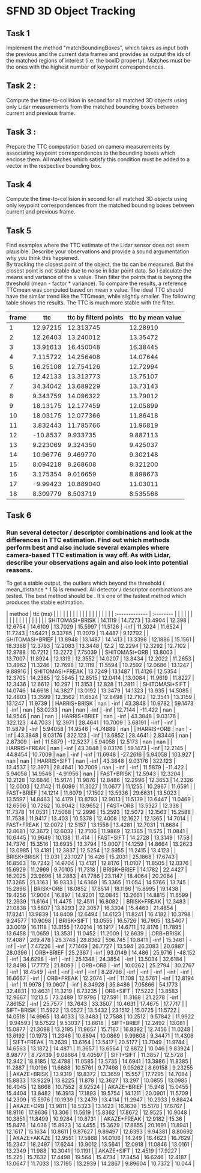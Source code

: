 # SFND 3D Object Tracking
## Task 1
Implement the method "matchBoundingBoxes", which takes as input both the previous and the current data frames and provides as output the ids of the matched regions of interest (i.e. the boxID property). Matches must be the ones with the highest number of keypoint correspondences.

## Task 2 : 
Compute the time-to-collision in second for all matched 3D objects using only Lidar measurements from the matched bounding boxes between current and previous frame.

## Task 3 : 
Prepare the TTC computation based on camera measurements by associating keypoint correspondences to the bounding boxes which enclose them. All matches which satisfy this condition must be added to a vector in the respective bounding box.

## Task 4
Compute the time-to-collision in second for all matched 3D objects using only keypoint correspondences from the matched bounding boxes between current and previous frame.

## Task 5
Find examples where the TTC estimate of the Lidar sensor does not seem plausible. Describe your observations and provide a sound argumentation why you think this happened. </br>
By tracking the closest point of the object, the ttc can be measured. But the closest point is not stable due to noise in lidar point data.
So I calculate the means and variance of the x value. Then filter the points that is beyong the threshold (mean - factor * variance).
To compare the results, a reference TTCmean was computed based on mean x value. The ideal TTC should have the similar trend like the TTCmean, while slightly smaller.
The following table shows the results. The TTC is much more stable with the filter.

| frame |      ttc | ttc by filterd points | ttc by mean value |
|-------|----------|-----------------------|-------------------|
|     1 | 12.97215 |             12.313745 |          12.28910 |
|     2 | 12.26403 |             13.240012 |          13.35472 |
|     3 | 13.91613 |             16.450048 |          16.38445 |
|     4 | 7.115722 |             14.256408 |          14.07644 |
|     5 | 16.25108 |             12.754126 |          12.72994 |
|     6 | 12.42133 |             13.313773 |          13.75107 |
|     7 | 34.34042 |             13.689229 |          13.73143 |
|     8 | 9.343759 |             14.096322 |          13.79012 |
|     9 | 18.13175 |             12.177459 |          12.05899 |
|    10 | 18.03175 |             12.077366 |          11.86418 |
|    11 | 3.832443 |             11.785766 |          11.96819 |
|    12 | -10.8537 |              9.933735 |          9.887113 |
|    13 | 9.223069 |              9.324350 |          9.425037 |
|    14 | 10.96776 |              9.469770 |          9.302148 |
|    15 | 8.094218 |              8.268608 |          8.321200 |
|    16 | 3.175354 |              9.016659 |          8.898673 |
|    17 | -9.99423 |             10.889040 |          11.03011 |
|    18 | 8.309779 |              8.503719 |          8.535568 |


## Task 6
### Run several detector / descriptor combinations and look at the differences in TTC estimation. Find out which methods perform best and also include several examples where camera-based TTC estimation is way off. As with Lidar, describe your observations again and also look into potential reasons.
To get a stable output, the outliers which beyond the threshold ( mean_distance * 1.5) is removed. All detector / descriptor combinations are tested.
The best method should be . It's one of the fastest method which produces the stable estimation.

| method          |  ttc (ms) |         |         |         |         |         |         |         |         |         |         |         |         |          |         |         |          |         |
| :-------------  | :-------- |         |         |         |         |         |         |         |         |         |         |         |         |          |         |         |          |         |
| SHITOMASI+BRISK |   14.1119 | 14.7273 | 13.4904 |  12.398 | 12.6754 | 14.6109 | 13.7029 | 15.5997 | 11.5126 |    -inf | 11.3024 | 11.6524 | 11.7243 |  11.6421 | 9.33785 | 11.3079 |  11.4487 | 9.12792 |
| SHITOMASI+BRIEF |   13.8948 | 13.1487 | 14.1413 | 13.3398 | 12.1886 | 15.1561 | 18.3368 | 12.3793 | 12.2083 | 13.3448 |    12.2 | 12.2294 | 12.3292 |  12.7102 | 12.9788 | 10.7212 |  13.2272 | 7.75039 |
| SHITOMASI+ORB   |   13.8003 | 13.7007 | 11.8924 | 12.1319 | 12.3552 | 14.0207 | 13.8434 | 12.2022 | 11.2653 | 13.4962 | 11.3246 | 12.7698 | 12.1119 |  11.5594 | 10.2592 | 12.0686 |  13.1247 | 9.88916 |
| SHITOMASI+FREAK |   13.7249 | 13.1487 | 11.4126 | 12.5354 | 12.3705 | 14.2385 | 12.5645 | 12.8515 | 12.0414 | 13.0084 | 11.9619 | 11.8227 | 12.3436 |  12.6612 |  10.297 | 11.3153 |   12.828 | 11.2811 |
| SHITOMASI+SIFT  |   14.0746 | 14.6618 | 14.3827 | 13.0192 | 13.3479 | 14.1323 |  13.935 | 14.5085 | 12.4803 | 13.3599 | 12.3562 | 11.6524 | 12.8498 |  12.7102 | 12.3541 | 13.3159 |  13.1247 | 11.9739 |
| HARRIS+BRISK    |       nan |    -inf | 43.3848 | 10.9782 | 59.1473 |    -inf |     nan | 53.0233 |     nan |     nan |    -inf |    -inf | 12.7144 |  -11.422 |     nan | 14.9546 |      nan |     nan |
| HARRIS+BRIEF    |       nan |    -inf | 43.3848 | 9.03176 | 322.123 | 44.7033 | 12.3971 | 28.4641 | 10.7009 | 3.68191 |    -inf |    -inf | 11.5879 |     -inf | 5.94058 | 14.9546 | -4.74889 |     nan |
| HARRIS+ORB      |       nan |    -inf | 43.3848 | 9.03176 | 322.123 |    -inf | 13.6852 | 28.4641 | 2.83446 |     nan | 2.87309 |    -inf | 11.5879 | -12.5237 | 5.94058 | 12.5173 |      nan |     nan |
| HARRIS+FREAK    |       nan |    -inf | 43.3848 | 9.03176 | 59.1473 |    -inf | 12.2145 | 44.8454 | 10.7009 |     nan |    -inf |    -inf | 11.6948 | -27.2616 | 5.94058 | 103.927 |      nan |     nan |
| HARRIS+SIFT     |       nan |    -inf | 43.3848 | 9.03176 | 322.123 | 13.4537 | 12.3971 | 28.4641 | 10.7009 |     nan |    -inf |    -inf | 11.5879 |  -11.422 | 5.94058 | 14.9546 | -4.91956 |     nan |
| FAST+BRISK      |   12.5943 | 12.3204 | 12.2128 | 12.6846 | 15.9174 | 11.9876 | 12.8486 | 12.2996 | 12.3653 | 14.2326 | 12.0003 | 12.1142 | 11.6099 |  11.3027 | 11.0677 | 11.1255 |  10.2967 | 11.6591 |
| FAST+BRIEF      |   14.1214 | 11.6079 | 17.1502 | 13.5336 | 29.6631 | 13.5023 | 13.5597 | 14.8463 | 14.4179 | 13.8793 | 12.9013 | 11.5139 | 13.6447 |  11.0469 | 12.6506 | 10.7262 |  10.9042 | 13.9652 |
| FAST+ORB        |   13.5327 |  12.338 | 11.7378 | 14.0531 | 17.5068 | 12.2996 | 15.2593 | 12.5072 | 12.1563 | 15.2588 | 11.7538 | 11.9417 |  13.403 |  10.5378 | 12.4008 | 12.1627 |  12.1365 | 14.7014 |
| FAST+FREAK      |   12.0072 | 12.5157 | 13.1558 | 13.4281 | 12.7031 | 11.8684 | 12.8681 | 12.3672 | 12.6032 | 12.7106 | 11.9869 | 12.1365 |  11.575 |  11.0841 | 10.6445 | 10.9649 |   10.138 |  11.414 |
| FAST+SIFT       |   14.2728 | 13.3149 |   17.58 | 14.7376 | 15.3516 | 13.6935 | 13.3794 | 15.0007 | 14.1259 | 14.8664 | 13.2623 | 13.0985 | 13.4181 |  12.3837 | 12.5254 | 12.5955 |  11.2415 | 13.4123 |
| BRISK+BRISK     |    13.031 | 23.1027 |  16.426 | 15.2031 | 25.1868 | 17.6743 | 16.8563 | 19.7242 | 14.9704 | 13.4121 | 12.8176 | 11.0107 | 11.8505 |  12.0376 | 15.6929 | 11.2969 |  9.70105 | 11.7318 |
| BRISK+BRIEF     |   14.1782 | 22.4427 | 16.2025 | 23.9696 | 18.2883 | 41.7786 | 23.1147 | 18.4064 | 20.2064 | 17.3265 | 21.3163 | 16.9333 | 14.6369 |  15.3365 |  11.054 | 14.5766 |   13.745 | 15.2896 |
| BRISK+ORB       |   18.0852 | 17.8514 | 18.1196 | 15.8995 | 19.1438 | 19.4256 | 17.9004 |  16.897 | 14.9201 | 12.0845 | 13.2661 | 14.8815 | 11.6599 |  12.2939 | 11.6164 | 11.4475 |  12.4511 | 16.8082 |
| BRISK+FREAK     |   12.3483 | 21.0838 | 13.5807 | 13.8293 | 22.3057 | 16.3304 | 15.4463 | 21.4854 | 17.8241 | 13.9839 | 14.8409 | 12.6494 | 14.6123 |  11.8241 | 16.4182 | 10.3798 |  9.24577 | 10.9098 |
| BRISK+SIFT      |   13.0555 | 16.5726 | 16.7905 | 13.5407 | 33.0019 | 16.1118 | 13.3155 | 17.0214 | 16.1917 | 14.6711 | 12.8176 | 11.7895 | 13.6458 |  11.0659 | 13.3531 | 11.0452 |  11.2009 | 12.6639 |
| ORB+BRISK       |   17.4087 | 269.478 | 26.3748 | 28.8362 | 596.745 | 10.8411 |    -inf | 15.3461 |    -inf |    -inf | 7.47226 |    -inf | 7.71469 |  26.7727 |  13.594 | 26.3083 |  20.6887 | 28.0396 |
| ORB+BRIEF       |   25.2367 |    -inf | 93.0149 |  14.486 | 25.9716 | -48.152 |    -inf | 34.6298 |    -inf |    -inf | 25.1348 | 24.3854 |    -inf |  13.5034 | 32.6184 | 12.8498 |  17.7772 | 21.8093 |
| ORB+ORB         |      -inf | 10.0262 | 25.2794 | 30.2767 |    -inf | 18.4549 |    -inf |    -inf |    -inf |    -inf | 8.28796 |    -inf |    -inf |     -inf |    -inf |    -inf |  16.6667 |    -inf |
| ORB+FREAK       |   12.2074 |    -inf |  11.108 | 12.5761 |    -inf | 12.8194 |    -inf | 11.9978 | 19.0607 |    -inf | 8.34928 | 35.8486 | 7.05866 |  54.1773 | 32.4831 | 10.4631 |  11.3219 | 8.73235 |
| ORB+SIFT        |   17.5222 | 13.8583 | 12.9667 | 11213.5 | 73.2489 | 17.9796 | 127.591 | 11.3168 | 21.2278 |    -inf | 7.86152 |    -inf | 25.7577 |  13.7643 | 33.3507 | 10.4631 |  17.4675 | 17.7717 |
| SIFT+BRISK      |   11.5922 | 13.0527 | 13.5432 | 23.1512 | 15.0725 | 11.5722 | 14.0518 | 14.9965 | 13.4033 | 13.3483 | 12.7588 | 10.2512 | 9.57842 |  11.9922 | 9.94593 | 9.57522 |  9.53037 | 13.8618 |
| SIFT+BRIEF      |   12.2492 |  13.081 | 15.0877 | 21.3098 | 13.2195 | 11.9657 | 15.7167 | 16.8392 | 12.7456 | 11.0248 | 13.6192 | 10.1973 | 11.2346 |  10.8894 | 10.0869 | 9.99808 |  9.34471 | 11.4306 |
| SIFT+FREAK      |   11.2639 | 13.6164 | 13.5417 | 20.5177 | 13.7049 | 11.9744 | 14.6563 | 13.1872 | 14.4871 | 11.3657 | 13.6564 | 12.8872 |  10.046 |  9.83924 | 8.98777 | 8.72439 |  9.08664 | 9.40597 |
| SIFT+SIFT       |   11.3857 | 12.5728 |  12.942 | 18.8185 | 12.4788 | 11.0585 | 13.5735 | 14.6941 | 13.3986 | 11.8385 | 11.2887 | 11.0196 | 11.6888 |  10.5761 | 9.77498 | 9.05262 |  8.69158 | 9.23255 |
| AKAZE+BRISK     |   13.9319 | 19.8372 | 13.3659 |  15.557 | 17.7295 | 14.7084 | 15.8833 | 13.9229 | 13.8225 |  11.878 | 12.3627 |  13.297 | 10.0855 |  13.0985 | 16.4045 | 12.8668 |  10.7552 | 8.92524 |
| AKAZE+BRIEF     |    15.948 | 15.0455 | 15.4404 | 13.8482 | 16.3913 | 17.1893 | 19.5754 | 14.1211 | 20.0901 | 11.5709 | 14.2309 | 15.5976 | 10.1939 |  13.2479 | 13.4114 | 11.2947 |  10.2933 | 9.88424 |
| AKAZE+ORB       |   13.9811 | 18.5323 | 13.1423 | 16.1639 | 15.5178 | 17.6767 | 18.9116 | 17.9636 |  13.306 | 11.5619 | 15.8362 | 17.8672 | 12.9525 |  10.9048 | 10.3851 | 11.8499 |  10.9284 | 10.8731 |
| AKAZE+FREAK     |   12.9182 |   15.36 | 15.8476 |  14.036 | 15.8923 | 14.4455 | 15.3629 | 17.8855 | 20.1691 | 11.8941 | 12.1617 | 15.1634 | 10.8611 |  9.87627 | 9.89497 | 12.6393 |  9.94381 | 8.80692 |
| AKAZE+AKAZE     |   12.9551 | 17.5868 | 14.0106 |  14.249 | 16.4623 | 16.7629 | 15.2347 | 18.2497 | 17.6244 | 13.9012 | 13.5641 | 12.0918 | 11.0846 |  13.0161 | 13.2349 |  11.988 |  10.3041 | 10.1191 |
| AKAZE+SIFT      |   12.4519 | 17.9227 |  15.225 | 15.7632 | 17.4498 |  19.564 | 15.4734 | 17.3454 | 16.6246 | 12.4187 | 13.0647 | 11.7033 | 13.7195 |  13.2939 | 14.2867 | 9.89604 |  10.7372 |  10.044 |
